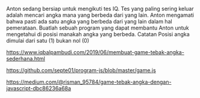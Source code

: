 Anton sedang bersiap untuk mengikuti tes IQ. Tes yang paling sering keluar adalah mencari angka mana yang berbeda dari yang lain. Anton mengamati bahwa pasti ada satu angka yang berbeda dari yang lain dalam hal pemerataan. Buatlah sebuah program yang dapat membantu Anton untuk mengetahui di posisi manakah angka yang berbeda. Catatan Posisi angka dimulai dari satu (1) bukan nol (0)

https://www.iqbalpambudi.com/2019/06/membuat-game-tebak-angka-sederhana.html

https://github.com/septe01/program-js/blob/master/game.js

https://medium.com/@risman_95784/game-tebak-angka-dengan-javascript-dbc86236a68a